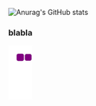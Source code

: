 ![Anurag's GitHub stats](https://github-readme-stats.vercel.app/api?username=rick-n-shawty&show_icons=true&theme=onedark)
### blabla
![snake gif](https://github.com/rick-n-shawty/rick-n-shawty/blob/output/github-contribution-grid-snake.gif)
